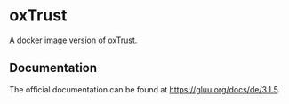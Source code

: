 # oxTrust

A docker image version of oxTrust.

## Documentation

The official documentation can be found at https://gluu.org/docs/de/3.1.5.
